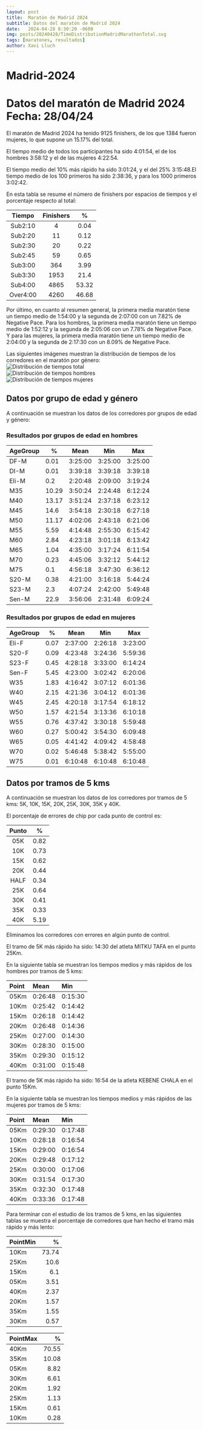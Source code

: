 ```yaml
---
layout: post
title:  Maratón de Madrid 2024
subtitle: Datos del maratón de Madrid 2024
date:   2024-04-28 8:30:20 -0600
img: posts/20240428/TimeDistributionMadridMarathonTotal.svg 
tags: [maratones, resultados]
author: Xavi Lluch
---
```


Madrid-2024
===========

# Datos del maratón de Madrid 2024 Fecha: 28/04/24


El maratón de Madrid 2024 ha tenido 9125 finishers, de los que 1384 fueron mujeres, lo que supone un 15.17% del total.

El tiempo medio de todos los participantes ha sido 4:01:54, el de los hombres 3:58:12 y el de las mujeres 4:22:54.

El tiempo medio del 10% más rápido ha sido 3:01:24, y el del 25% 3:15:48.El tiempo medio de los 100 primeros ha sido 2:38:36, y para los 1000 primeros 3:02:42.

En esta tabla se resume el número de finishers por espacios de tiempos y el porcentaje respecto al total:  

|Tiempo|Finishers|%|
| :---: | :---: | :---: |
|Sub2:10|4|0.04|
|Sub2:20|11|0.12|
|Sub2:30|20|0.22|
|Sub2:45|59|0.65|
|Sub3:00|364|3.99|
|Sub3:30|1953|21.4|
|Sub4:00|4865|53.32|
|Over4:00|4260|46.68|


Por último, en cuanto al resumen general, la primera media maratón tiene un tiempo medio de 1:54:00 y la segunda de 2:07:00 con un 7.82% de Negative Pace. Para los hombres, la primera media maratón tiene un tiempo medio de 1:52:12 y la segunda de 2:05:06 con un 7.78% de Negative Pace. Y para las mujeres, la primera media maratón tiene un tiempo medio de 2:04:00 y la segunda de 2:17:30 con un 8.09% de Negative Pace.

Las siguientes imágenes muestran la distribución de tiempos de los corredores en el maratón por género:  
![Distribución de tiempos total](/assets/img/posts/20240428/TimeDistributionMadridMarathonTotal.svg)  
![Distribución de tiempos hombres](/assets/img/posts/20240428/TimeDistributionMadridMarathonMen.svg)  
![Distribución de tiempos mujeres](/assets/img/posts/20240428/TimeDistributionMadridMarathonWomen.svg)
## Datos por grupo de edad y género


A continuación se muestran los datos de los corredores por grupos de edad y género:
### Resultados por grupos de edad en hombres


|AgeGroup|%|Mean|Min|Max|
|-----------|------|--------|--------|--------|
|DF-M|0.01|3:25:00|3:25:00|3:25:00|
|DI-M|0.01|3:39:18|3:39:18|3:39:18|
|Eli-M|0.2|2:20:48|2:09:00|3:19:24|
|M35|10.29|3:50:24|2:24:48|6:12:24|
|M40|13.17|3:51:24|2:37:18|6:23:12|
|M45|14.6|3:54:18|2:30:18|6:27:18|
|M50|11.17|4:02:06|2:43:18|6:21:06|
|M55|5.59|4:14:48|2:55:30|6:15:42|
|M60|2.84|4:23:18|3:01:18|6:13:42|
|M65|1.04|4:35:00|3:17:24|6:11:54|
|M70|0.23|4:45:06|3:32:12|5:44:12|
|M75|0.1|4:56:18|3:47:30|6:36:12|
|S20-M|0.38|4:21:00|3:16:18|5:44:24|
|S23-M|2.3|4:07:24|2:42:00|5:49:48|
|Sen-M|22.9|3:56:06|2:31:48|6:09:24|
### Resultados por grupos de edad en mujeres


| AgeGroup   |    % | Mean    | Min     | Max     |
|-----------|-----|--------|--------|--------|
| Eli-F      | 0.07 | 2:37:00 | 2:26:18 | 3:23:00 |
| S20-F      | 0.09 | 4:23:48 | 3:24:36 | 5:59:36 |
| S23-F      | 0.45 | 4:28:18 | 3:33:00 | 6:14:24 |
| Sen-F      | 5.45 | 4:23:00 | 3:02:42 | 6:20:06 |
| W35        | 1.83 | 4:16:42 | 3:07:12 | 6:01:36 |
| W40        | 2.15 | 4:21:36 | 3:04:12 | 6:01:36 |
| W45        | 2.45 | 4:20:18 | 3:17:54 | 6:18:12 |
| W50        | 1.57 | 4:21:54 | 3:13:36 | 6:10:18 |
| W55        | 0.76 | 4:37:42 | 3:30:18 | 5:59:48 |
| W60        | 0.27 | 5:00:42 | 3:54:30 | 6:09:48 |
| W65        | 0.05 | 4:41:42 | 4:09:42 | 4:58:48 |
| W70        | 0.02 | 5:46:48 | 5:38:42 | 5:55:00 |
| W75        | 0.01 | 6:10:48 | 6:10:48 | 6:10:48 |
## Datos por tramos de 5 kms


A continuación se muestran los datos de los corredores por tramos de 5 kms: 5K, 10K, 15K, 20K, 25K, 30K, 35K y 40K.

El porcentaje de errores de chip por cada punto de control es:  

|Punto|%|
| :---: | :---: |
|05K|0.82|
|10K|0.73|
|15K|0.62|
|20K|0.44|
|HALF|0.34|
|25K|0.64|
|30K|0.41|
|35K|0.33|
|40K|5.19|


Eliminamos los corredores con errores en algún punto de control.

El tramo de 5K más rápido ha sido: 14:30 del atleta MITKU TAFA en el punto 25Km.

En la siguiente tabla se muestran los tiempos medios y más rápidos de los hombres por tramos de 5 kms:

| Point   | Mean    | Min     |
|:--------|:--------|:--------|
| 05Km    | 0:26:48 | 0:15:30 |
| 10Km    | 0:25:42 | 0:14:42 |
| 15Km    | 0:26:18 | 0:14:42 |
| 20Km    | 0:26:48 | 0:14:36 |
| 25Km    | 0:27:00 | 0:14:30 |
| 30Km    | 0:28:30 | 0:15:00 |
| 35Km    | 0:29:30 | 0:15:12 |
| 40Km    | 0:31:00 | 0:15:48 |

El tramo de 5K más rápido ha sido: 16:54 de la atleta KEBENE CHALA en el punto 15Km.

En la siguiente tabla se muestran los tiempos medios y más rápidos de las mujeres por tramos de 5 kms:

| Point   | Mean    | Min     |
|:--------|:--------|:--------|
| 05Km    | 0:29:30 | 0:17:48 |
| 10Km    | 0:28:18 | 0:16:54 |
| 15Km    | 0:29:00 | 0:16:54 |
| 20Km    | 0:29:48 | 0:17:12 |
| 25Km    | 0:30:00 | 0:17:06 |
| 30Km    | 0:31:54 | 0:17:30 |
| 35Km    | 0:32:30 | 0:17:48 |
| 40Km    | 0:33:36 | 0:17:48 |

Para terminar con el estudio de los tramos de 5 kms, en las siguientes tablas se muestra el porcentaje de corredores que han hecho el tramo más rápido y más lento:

| PointMin   |     % |
|:-----------|------:|
| 10Km       | 73.74 |
| 25Km       | 10.6  |
| 15Km       |  6.1  |
| 05Km       |  3.51 |
| 40Km       |  2.37 |
| 20Km       |  1.57 |
| 35Km       |  1.55 |
| 30Km       |  0.57 |

| PointMax   |     % |
|:-----------|------:|
| 40Km       | 70.55 |
| 35Km       | 10.08 |
| 05Km       |  8.82 |
| 30Km       |  6.61 |
| 20Km       |  1.92 |
| 25Km       |  1.13 |
| 15Km       |  0.61 |
| 10Km       |  0.28 |
